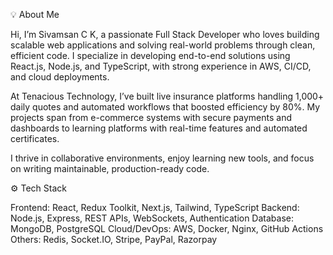 💡 About Me

Hi, I’m Sivamsan C K, a passionate Full Stack Developer who loves building scalable web applications and solving real-world problems through clean, efficient code. I specialize in developing end-to-end solutions using React.js, Node.js, and TypeScript, with strong experience in AWS, CI/CD, and cloud deployments.

At Tenacious Technology, I’ve built live insurance platforms handling 1,000+ daily quotes and automated workflows that boosted efficiency by 80%. My projects span from e-commerce systems with secure payments and dashboards to learning platforms with real-time features and automated certificates.

I thrive in collaborative environments, enjoy learning new tools, and focus on writing maintainable, production-ready code.

⚙️ Tech Stack

Frontend: React, Redux Toolkit, Next.js, Tailwind, TypeScript
Backend: Node.js, Express, REST APIs, WebSockets, Authentication
Database: MongoDB, PostgreSQL
Cloud/DevOps: AWS, Docker, Nginx, GitHub Actions
Others: Redis, Socket.IO, Stripe, PayPal, Razorpay

